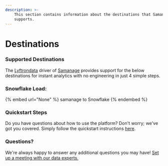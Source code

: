 ```yaml
---
description: >-
    This section contains information about the destinations that Samanage
    supports.
---
```


# Destinations

### Supported Destinations

The [Lyftrondata](https://www.lyftrondata.com/) driver of [Samanage](None) provides support for the below destinations for instant analytics with no engineering in just 4 simple steps.

### Snowflake Load:

{% embed url="None" %}
samanage to Snowflake
{% endembed %}

### Quickstart Steps

Do you have questions about how to use the platform? Don't worry; we've got you covered. Simply follow the quickstart instructions [here](README.md).

### Questions? <a href="#questions" id="questions"></a>

We're always happy to answer any additional questions you may have! [Set up a meeting with our data experts.](https://www.lyftrondata.com/book-a-meeting/)
